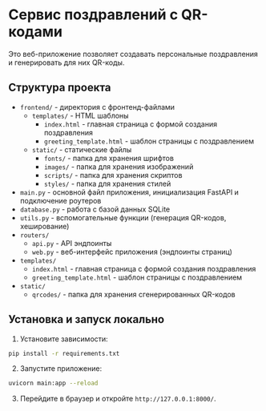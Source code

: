 # Сервис поздравлений с QR-кодами

Это веб-приложение позволяет создавать персональные поздравления и генерировать для них QR-коды.

## Структура проекта
- `frontend/` - директория с фронтенд-файлами
  - `templates/` - HTML шаблоны
    - `index.html` - главная страница с формой создания поздравления
    - `greeting_template.html` - шаблон страницы с поздравлением
  - `static/` - статические файлы
    - `fonts/` - папка для хранения шрифтов
    - `images/` - папка для хранения изображений
    - `scripts/` - папка для хранения скриптов
    - `styles/` - папка для хранения стилей
- `main.py` - основной файл приложения, инициализация FastAPI и подключение роутеров
- `database.py` - работа с базой данных SQLite
- `utils.py` - вспомогательные функции (генерация QR-кодов, хеширование)
- `routers/`
  - `api.py` - API эндпоинты 
  - `web.py` - веб-интерфейс приложения (эндпоинты страниц)
- `templates/`
  - `index.html` - главная страница с формой создания поздравления
  - `greeting_template.html` - шаблон страницы с поздравлением
- `static/`
  - `qrcodes/` - папка для хранения сгенерированных QR-кодов

## Установка и запуск локально

1. Установите зависимости:
```bash
pip install -r requirements.txt
```

2. Запустите приложение:
```bash
uvicorn main:app --reload
```

3. Перейдите в браузер и откройте `http://127.0.0.1:8000/`.


